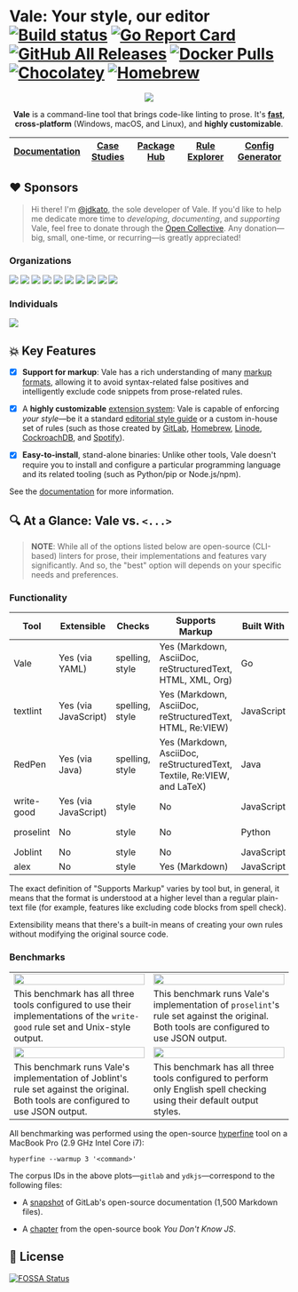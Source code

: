 # Vale: Your style, our editor [![Build status](https://ci.appveyor.com/api/projects/status/snk0oo6ih1nwuf6r?svg=true)](https://ci.appveyor.com/project/jdkato/vale) [![Go Report Card](https://img.shields.io/badge/%F0%9F%93%9D%20%20go%20report-A%2B-75C46B?color=00ACD7)](https://goreportcard.com/report/github.com/errata-ai/vale) [![GitHub All Releases](https://img.shields.io/github/downloads/errata-ai/vale/total?logo=GitHub&color=ff69b4)](https://github.com/errata-ai/vale/releases) [![Docker Pulls](https://img.shields.io/docker/pulls/jdkato/vale?color=orange&logo=docker&logoColor=white)](https://hub.docker.com/r/jdkato/vale) [![Chocolatey](https://img.shields.io/chocolatey/dt/vale?color=white&label=chocolatey&logo=chocolatey)](https://community.chocolatey.org/packages/vale) [![Homebrew](https://img.shields.io/homebrew/installs/dy/vale?color=yellow&label=homebrew&logo=homebrew)](https://formulae.brew.sh/formula/vale)

<p align="center">
    <img src="https://user-images.githubusercontent.com/8785025/96957750-5eab0d00-14b0-11eb-9f5f-52d862518ebf.png">
</p>

<p align="center">
  <b>Vale</b> is a command-line tool that brings code-like linting to prose. It's <b><a href="#mag-at-a-glance-vale-vs-">fast</a></b>, <b>cross-platform</b> (Windows, macOS, and Linux), and <b>highly customizable</b>.
</p>

<div align="center">
<table>
<thead>
<tr>
<th><a href="https://vale.sh/docs/vale-cli/installation/">Documentation</a></th>
<th><a href="https://vale.sh/#users">Case Studies</a></th>
<th><a href="https://vale.sh/hub/">Package Hub</a></th>
<th><a href="https://vale.sh/explorer/">Rule Explorer</a></th>
<th><a href="https://vale.sh/generator/">Config Generator</a></th>
</tr>
</thead>
</table>
</div>

## :heart: Sponsors

> Hi there! I'm [@jdkato](https://github.com/jdkato), the sole developer of Vale. If you'd like to help me dedicate more time to *developing*, *documenting*, and *supporting* Vale, feel free to donate through the [Open Collective](https://opencollective.com/vale). Any donation&mdash;big, small, one-time, or recurring&mdash;is greatly appreciated!

### Organizations

<a href="https://opencollective.com/vale/organization/0/website"><img src="https://opencollective.com/vale/organization/0/avatar.svg?avatarHeight=100"></a>
<a href="https://opencollective.com/vale/organization/1/website"><img src="https://opencollective.com/vale/organization/1/avatar.svg?avatarHeight=100"></a>
<a href="https://opencollective.com/vale/organization/2/website"><img src="https://opencollective.com/vale/organization/2/avatar.svg?avatarHeight=100"></a>
<a href="https://opencollective.com/vale/organization/3/website"><img src="https://opencollective.com/vale/organization/3/avatar.svg?avatarHeight=100"></a>
<a href="https://opencollective.com/vale/organization/4/website"><img src="https://opencollective.com/vale/organization/4/avatar.svg?avatarHeight=100"></a>
<a href="https://opencollective.com/vale/organization/5/website"><img src="https://opencollective.com/vale/organization/5/avatar.svg?avatarHeight=100"></a>
<a href="https://opencollective.com/vale/organization/6/website"><img src="https://opencollective.com/vale/organization/6/avatar.svg?avatarHeight=100"></a>
<a href="https://opencollective.com/vale/organization/7/website"><img src="https://opencollective.com/vale/organization/7/avatar.svg?avatarHeight=100"></a>
<a href="https://opencollective.com/vale/organization/8/website"><img src="https://opencollective.com/vale/organization/8/avatar.svg?avatarHeight=100"></a>
<a href="https://opencollective.com/vale/organization/9/website"><img src="https://opencollective.com/vale/organization/9/avatar.svg?avatarHeight=100"></a>

### Individuals

<a href="https://opencollective.com/vale"><img src="https://opencollective.com/vale/individuals.svg?width=890"></a>

## :boom: Key Features

- [x] **Support for markup**: Vale has a rich understanding of many [markup formats](https://docs.errata.ai/vale/scoping#formats), allowing it to avoid syntax-related false positives and intelligently exclude code snippets from prose-related rules.

- [x] A **highly customizable** [extension system](https://vale.sh/docs/topics/styles/): Vale is capable of enforcing *your style*&mdash;be it a standard [editorial style guide](https://github.com/errata-ai/styles#available-styles) or a custom in-house set of rules (such as those created by [GitLab](https://docs.gitlab.com/ee/development/documentation/testing.html#vale), [Homebrew](https://github.com/Homebrew/brew/tree/master/docs/vale-styles/Homebrew), [Linode](https://www.linode.com/blog/linode/docs-as-code-at-linode/), [CockroachDB](https://github.com/cockroachdb/docs/tree/master/ci/vale), and [Spotify](https://github.com/spotify/backstage)).

- [x] **Easy-to-install**, stand-alone binaries: Unlike other tools, Vale doesn't require you to install and configure a particular programming language and its related tooling (such as Python/pip or Node.js/npm).

See the [documentation](https://vale.sh) for more information.

## :mag: At a Glance: Vale vs. `<...>`

> **NOTE**: While all of the options listed below are open-source (CLI-based) linters for prose, their implementations and features vary significantly. And so, the "best" option will depends on your specific needs and preferences.

### Functionality

| Tool       | Extensible           | Checks          | Supports Markup                                                         | Built With | License      |
|------------|----------------------|-----------------|-------------------------------------------------------------------------|------------|--------------|
| Vale       | Yes (via YAML)       | spelling, style | Yes (Markdown, AsciiDoc, reStructuredText, HTML, XML, Org)              | Go         | MIT          |
| textlint   | Yes (via JavaScript) | spelling, style | Yes (Markdown, AsciiDoc, reStructuredText, HTML, Re:VIEW)               | JavaScript | MIT          |
| RedPen     | Yes (via Java)       | spelling, style | Yes (Markdown, AsciiDoc, reStructuredText, Textile, Re:VIEW, and LaTeX) | Java       | Apache-2.0   |
| write-good | Yes (via JavaScript) | style           | No                                                                      | JavaScript | MIT          |
| proselint  | No                   | style           | No                                                                      | Python     | BSD 3-Clause |
| Joblint    | No                   | style           | No                                                                      | JavaScript | MIT          |
| alex       | No                   | style           | Yes (Markdown)                                                          | JavaScript | MIT          |

The exact definition of "Supports Markup" varies by tool but, in general, it means that the format is understood at a higher level than a regular plain-text file (for example, features like excluding code blocks from spell check).

Extensibility means that there's a built-in means of creating your own rules without modifying the original source code.

### Benchmarks

<table>
    <tr>
        <td width="50%">
            <a href="https://user-images.githubusercontent.com/8785025/97052257-809aa300-1535-11eb-83cd-65a52b29d6de.png">
                <img src="https://user-images.githubusercontent.com/8785025/97052257-809aa300-1535-11eb-83cd-65a52b29d6de.png" width="100%">
            </a>
        </td>
        <td width="50%">
            <a href="https://user-images.githubusercontent.com/8785025/97051175-91e2b000-1533-11eb-9a57-9d44d6def4c3.png">
                <img src="https://user-images.githubusercontent.com/8785025/97051175-91e2b000-1533-11eb-9a57-9d44d6def4c3.png" width="100%">
            </a>
        </td>
    </tr>
    <tr>
        <td width="50%">
          This benchmark has all three tools configured to use their implementations of the <code>write-good</code> rule set and Unix-style output.
        </td>
        <td width="50%">This benchmark runs Vale's implementation of <code>proselint</code>'s rule set against the original. Both tools are configured to use JSON output.</td>
    </tr>
    <tr>
        <td width="50%">
            <a href="https://user-images.githubusercontent.com/8785025/97053402-c5bfd480-1537-11eb-815b-a33ab13a59cf.png">
                <img src="https://user-images.githubusercontent.com/8785025/97053402-c5bfd480-1537-11eb-815b-a33ab13a59cf.png" width="100%">
            </a>
        </td>
        <td width="50%">
            <a href="https://user-images.githubusercontent.com/8785025/97055850-7b8d2200-153c-11eb-86fa-d882ce6babf8.png">
                <img src="https://user-images.githubusercontent.com/8785025/97055850-7b8d2200-153c-11eb-86fa-d882ce6babf8.png" width="100%">
            </a>
        </td>
    </tr>
    <tr>
        <td width="50%">
          This benchmark runs Vale's implementation of Joblint's rule set against the original. Both tools are configured to use JSON output.
        </td>
        <td width="50%">This benchmark has all three tools configured to perform only English spell checking using their default output styles.</td>
    </tr>
</table>

All benchmarking was performed using the open-source [hyperfine](https://github.com/sharkdp/hyperfine) tool on a MacBook Pro (2.9 GHz Intel Core i7):

```
hyperfine --warmup 3 '<command>'
```

The corpus IDs in the above plots&mdash;`gitlab` and `ydkjs`&mdash;correspond to the following files:

- A [snapshot](https://gitlab.com/gitlab-org/gitlab/-/tree/7d6a4025a0346f1f50d2825c85742e5a27b39a8b/doc) of GitLab's open-source documentation (1,500 Markdown files).

- A [chapter](https://raw.githubusercontent.com/getify/You-Dont-Know-JS/1st-ed/es6%20%26%20beyond/ch2.md) from the open-source book *You Don't Know JS*.

## :page_facing_up: License

[![FOSSA Status](https://app.fossa.com/api/projects/custom%2B21090%2Fgithub.com%2Ferrata-ai%2Fvale.svg?type=large)](https://app.fossa.com/projects/custom%2B21090%2Fgithub.com%2Ferrata-ai%2Fvale?ref=badge_large)
